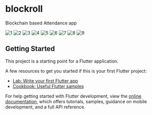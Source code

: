 # blockroll

Blockchain based Attendance app



![1](https://github.com/user-attachments/assets/799380d5-d417-4032-b228-23257d88e782)
![2](https://github.com/user-attachments/assets/cab09dd4-6b07-4de5-9911-378eabd97d70)
![3](https://github.com/user-attachments/assets/19e1c4ac-b745-4a07-8e84-a836c4a1835d)
![4](https://github.com/user-attachments/assets/c3e7b8d0-b91b-4f85-9fbe-9db81abd7b63)
![5](https://github.com/user-attachments/assets/8454f136-57ab-4438-a996-46a12f5d880a)
![6](https://github.com/user-attachments/assets/5957509b-7bff-4820-9198-c38b4a79680b)
![7](https://github.com/user-attachments/assets/154ba804-5d4e-438d-bd41-ba32010af4c3)
![8](https://github.com/user-attachments/assets/920f7404-404e-4164-ab75-d0b79b1ab661)
![9](https://github.com/user-attachments/assets/093898a5-24c6-4f96-a347-9efb390cbdb9)


## Getting Started

This project is a starting point for a Flutter application.

A few resources to get you started if this is your first Flutter project:

- [Lab: Write your first Flutter app](https://docs.flutter.dev/get-started/codelab)
- [Cookbook: Useful Flutter samples](https://docs.flutter.dev/cookbook)

For help getting started with Flutter development, view the
[online documentation](https://docs.flutter.dev/), which offers tutorials,
samples, guidance on mobile development, and a full API reference.
